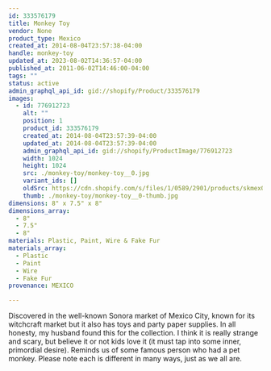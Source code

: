 ```yaml
---
id: 333576179
title: Monkey Toy
vendor: None
product_type: Mexico
created_at: 2014-08-04T23:57:38-04:00
handle: monkey-toy
updated_at: 2023-08-02T14:36:57-04:00
published_at: 2011-06-02T14:46:00-04:00
tags: ""
status: active
admin_graphql_api_id: gid://shopify/Product/333576179
images:
  - id: 776912723
    alt: ""
    position: 1
    product_id: 333576179
    created_at: 2014-08-04T23:57:39-04:00
    updated_at: 2014-08-04T23:57:39-04:00
    admin_graphql_api_id: gid://shopify/ProductImage/776912723
    width: 1024
    height: 1024
    src: ./monkey-toy/monkey-toy__0.jpg
    variant_ids: []
    oldSrc: https://cdn.shopify.com/s/files/1/0589/2901/products/skmex0001.tif.jpeg?v=1407211059
    thumb: ./monkey-toy/monkey-toy__0-thumb.jpg
dimensions: 8" x 7.5" x 8"
dimensions_array:
  - 8"
  - 7.5"
  - 8"
materials: Plastic, Paint, Wire & Fake Fur
materials_array:
  - Plastic
  - Paint
  - Wire
  - Fake Fur
provenance: MEXICO

---
```


Discovered in the well-known Sonora market of Mexico City, known for its witchcraft market but it also has toys and party paper supplies. In all honesty, my husband found this for the collection. I think it is really strange and scary, but believe it or not kids love it (it must tap into some inner, primordial desire). Reminds us of some famous person who had a pet monkey. Please note each is different in many ways, just as we all are.